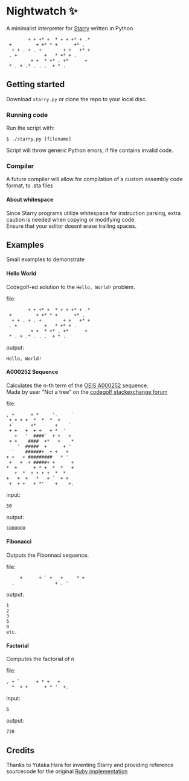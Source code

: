 # Nightwatch ✨

A minimalist interpreter for [Starry](https://esolangs.org/wiki/starry) written in Python

```
        + + +* +  * + + +* + .*
 +         + +* * +      +* .
  + + . + . +        + +   +* +
 . +          +   * +* + .
         + +  * +* . +*      +
 * . + .* . . .  + * .
```

## Getting started

Download `starry.py` or clone the repo to your local disc.

### Running code

Run the script with:
```
$ ./starry.py [filename]
```

Script will throw generic Python errors, if file contains invalid code.

### Compiler

A future compiler will allow for compilation of a custom assembly code format, to .sta files

#### About whitespace 
Since Starry programs utilize whitespace for instruction parsing, extra caution is needed when copying or modifying code.  
Ensure that your editor doesnt erase trailing spaces.

## Examples

Small examples to demonstrate

#### Hello World
Codegolf-ed solution to the `Hello, World!` problem.

file:
```
        + + +* +  * + + +* + .*
 +         + +* * +      +* .
  + + . + . +        + +   +* +
 . +          +   * +* + .
         + +  * +* . +*      +
 * . + .* . . .  + * .
```
output:
```
Hello, World!
```

#### A000252 Sequence
Calculates the n-th term of the [OEIS A000252](https://oeis.org/A000252) sequence.  
Made by user "Not a tree" on the [codegolf stackexchange forum](https://codegolf.stackexchange.com/a/135269) 

file:
```
, +      + *     '.     `
 + + + +  *  *  *  +     
 +`      +*       +    ` 
 + +   +  + +   + *  '   
   +   '  ####`  + +   + 
 + +    ####  +*   +    *
    '  #####  +      + ' 
  `    ######+  + +   +  
+ +   + #########   * '  
 +   +  + #####+ +      +
*  +      + * +  *  *   +
   +  *  + + + +  *  *   
+   +  +   *   + `  + +  
 +  + +   + *'    +    +.
```
input:
```
50
```
output:
```
1800000
```

#### Fibonacci
Outputs the Fibonnaci sequence.

file:
```
     +      + ` +   +     * +
  .               + . '
```
output:
```
1
2
3
5
8
etc.
```

#### Factorial
Computes the factorial of n

file:
```
, + `      + * +   +
  *  + +      + * '  +.
```
input:
```
6
```
output:
```
720
```

## Credits

Thanks to Yutaka Hara for inventing Starry and providing reference sourcecode for the original [Ruby implementation](https://github.com/yhara/esolang-book-sources/tree/master/starry)
